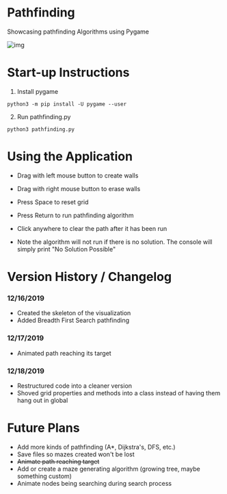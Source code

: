 # Pathfinding
Showcasing pathfinding Algorithms using Pygame

![img](https://i.imgur.com/brAlI2n.png)

# Start-up Instructions
1) Install pygame
```
python3 -m pip install -U pygame --user
```
2) Run pathfinding.py
```
python3 pathfinding.py
```

# Using the Application
- Drag with left mouse button to create walls
- Drag with right mouse button to erase walls
- Press Space to reset grid
- Press Return to run pathfinding algorithm
- Click anywhere to clear the path after it has been run

- Note the algorithm will not run if there is no solution. The console will simply print "No Solution Possible"

# Version History / Changelog

### 12/16/2019
- Created the skeleton of the visualization
- Added Breadth First Search pathfinding

### 12/17/2019
- Animated path reaching its target

### 12/18/2019
- Restructured code into a cleaner version
- Shoved grid properties and methods into a class instead of having them hang out in global

# Future Plans
- Add more kinds of pathfinding (A*, Dijkstra's, DFS, etc.)
- Save files so mazes created won't be lost
- ~~Animate path reaching target~~
- Add or create a maze generating algorithm (growing tree, maybe something custom)
- Animate nodes being searching during search process
